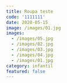 ```yaml
---
title: Roupa teste
code: '1111111'
date: 2020-05-15
image: /images/01.jpg
images:
  - /images/05.jpg
  - /images/02.jpg
  - /images/03.jpg
  - /images/04.jpg
  - /images/01.jpg
category: infantil
featured: false
---
```

